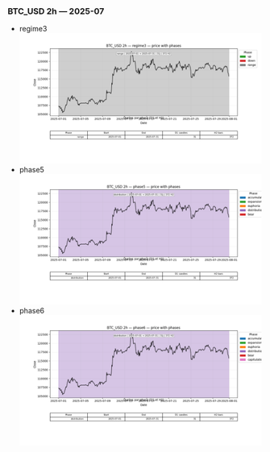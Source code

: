 ### BTC_USD 2h — 2025-07

- regime3
![BTC_USD_2h_regime3_2025-07_phase_price.png](outputs/fourier/phase_monthly/BTC_USD/2h/2025/2025-07/BTC_USD_2h_regime3_2025-07_phase_price.png)
- phase5
![BTC_USD_2h_phase5_2025-07_phase_price.png](outputs/fourier/phase_monthly/BTC_USD/2h/2025/2025-07/BTC_USD_2h_phase5_2025-07_phase_price.png)
- phase6
![BTC_USD_2h_phase6_2025-07_phase_price.png](outputs/fourier/phase_monthly/BTC_USD/2h/2025/2025-07/BTC_USD_2h_phase6_2025-07_phase_price.png)